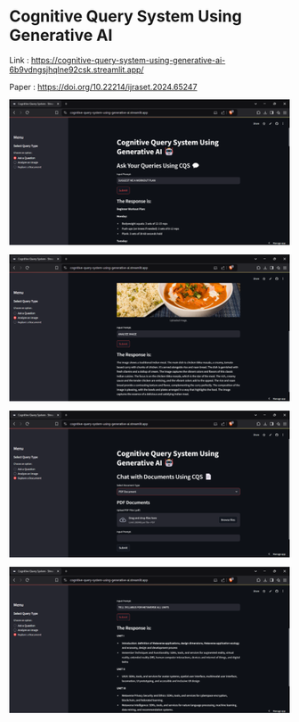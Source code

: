 # Cognitive Query System Using Generative AI

Link : https://cognitive-query-system-using-generative-ai-6b9vdngsjhqlne92csk.streamlit.app/

Paper : https://doi.org/10.22214/ijraset.2024.65247


![ ](https://github.com/kushalgupta1203/Cognitive-Query-System/blob/master/sample/1.png)


![ ](https://github.com/kushalgupta1203/Cognitive-Query-System/blob/master/sample/2.png)


![ ](https://github.com/kushalgupta1203/Cognitive-Query-System/blob/master/sample/3.png)


![ ](https://github.com/kushalgupta1203/Cognitive-Query-System/blob/master/sample/4.png)

